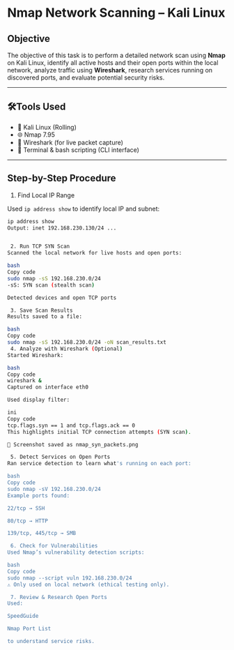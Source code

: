 # Nmap Network Scanning – Kali Linux

## Objective

The objective of this task is to perform a detailed network scan using **Nmap** on Kali Linux, identify all active hosts and their open ports within the local network, analyze traffic using **Wireshark**, research services running on discovered ports, and evaluate potential security risks.

---

## 🛠Tools Used

- 🐧 Kali Linux (Rolling)
- 🌐 Nmap 7.95
- 📡 Wireshark (for live packet capture)
- 📝 Terminal & bash scripting (CLI interface)

---

##  Step-by-Step Procedure

1. Find Local IP Range

Used `ip address show` to identify local IP and subnet:
```bash
ip address show
Output: inet 192.168.230.130/24 ...


 2. Run TCP SYN Scan
Scanned the local network for live hosts and open ports:

bash
Copy code
sudo nmap -sS 192.168.230.0/24
-sS: SYN scan (stealth scan)

Detected devices and open TCP ports

 3. Save Scan Results
Results saved to a file:

bash
Copy code
sudo nmap -sS 192.168.230.0/24 -oN scan_results.txt
 4. Analyze with Wireshark (Optional)
Started Wireshark:

bash
Copy code
wireshark &
Captured on interface eth0

Used display filter:

ini
Copy code
tcp.flags.syn == 1 and tcp.flags.ack == 0
This highlights initial TCP connection attempts (SYN scan).

📸 Screenshot saved as nmap_syn_packets.png

 5. Detect Services on Open Ports
Ran service detection to learn what's running on each port:

bash
Copy code
sudo nmap -sV 192.168.230.0/24
Example ports found:

22/tcp → SSH

80/tcp → HTTP

139/tcp, 445/tcp → SMB

 6. Check for Vulnerabilities
Used Nmap’s vulnerability detection scripts:

bash
Copy code
sudo nmap --script vuln 192.168.230.0/24
⚠️ Only used on local network (ethical testing only).

 7. Review & Research Open Ports
Used:

SpeedGuide

Nmap Port List

to understand service risks.
